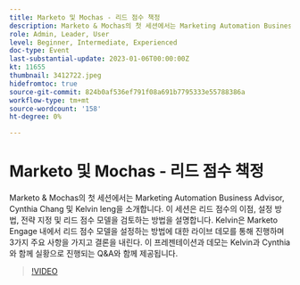 ```yaml
---
title: Marketo 및 Mochas - 리드 점수 책정
description: Marketo & Mochas의 첫 세션에서는 Marketing Automation Business Advisor, Cynthia Chang 및 Kelvin Ieng을 소개합니다. 이 세션은 리드 점수의 이점, 설정 방법, 전략 지정 및 리드 점수 모델을 검토하는 방법을 설명합니다. Kelvin은 Marketo Engage 내에서 리드 점수 모델을 설정하는 방법에 대한 라이브 데모를 통해 진행하며 3가지 주요 사항을 가지고 결론을 내린다. 이 프레젠테이션과 데모는 Kelvin과 Cynthia와 함께 실황으로 진행되는 Q&A와 함께 제공됩니다.
role: Admin, Leader, User
level: Beginner, Intermediate, Experienced
doc-type: Event
last-substantial-update: 2023-01-06T00:00:00Z
kt: 11655
thumbnail: 3412722.jpeg
hidefromtoc: true
source-git-commit: 824b0af536ef791f08a691b7795333e55788386a
workflow-type: tm+mt
source-wordcount: '158'
ht-degree: 0%

---
```



# Marketo 및 Mochas - 리드 점수 책정

Marketo &amp; Mochas의 첫 세션에서는 Marketing Automation Business Advisor, Cynthia Chang 및 Kelvin Ieng을 소개합니다. 이 세션은 리드 점수의 이점, 설정 방법, 전략 지정 및 리드 점수 모델을 검토하는 방법을 설명합니다. Kelvin은 Marketo Engage 내에서 리드 점수 모델을 설정하는 방법에 대한 라이브 데모를 통해 진행하며 3가지 주요 사항을 가지고 결론을 내린다. 이 프레젠테이션과 데모는 Kelvin과 Cynthia와 함께 실황으로 진행되는 Q&amp;A와 함께 제공됩니다.

>[!VIDEO](https://video.tv.adobe.com/v/3412722/?quality=12&learn=on)
